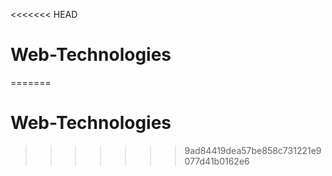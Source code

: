 <<<<<<< HEAD
# Web-Technologies
=======
# Web-Technologies
>>>>>>> 9ad84419dea57be858c731221e9077d41b0162e6
